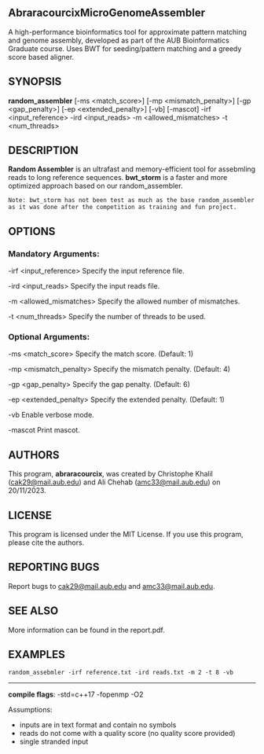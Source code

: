 ## AbraracourcixMicroGenomeAssembler
  A high-performance bioinformatics tool for approximate pattern matching and genome assembly, developed as part of the AUB Bioinformatics Graduate course.
   Uses BWT for seeding/pattern matching and a greedy score based aligner.

## SYNOPSIS
   **random_assembler** [-ms <match_score>] [-mp <mismatch_penalty>] [-gp <gap_penalty>] [-ep <extended_penalty>] [-vb] [-mascot] -irf <input_reference> -ird <input_reads> -m <allowed_mismatches> -t <num_threads>

## DESCRIPTION
   **Random Assembler** is an ultrafast and memory-efficient tool for assebmling reads to long reference sequences.
   **bwt_storm** is a faster and more optimized approach based on our random_assembler.
    
    Note: bwt_storm has not been test as much as the base random_assembler as it was done after the competition as training and fun project.
## OPTIONS
   ### Mandatory Arguments:
   -irf <input_reference>
          Specify the input reference file.

   -ird <input_reads>
          Specify the input reads file.

   -m <allowed_mismatches>
          Specify the allowed number of mismatches.

   -t <num_threads>
          Specify the number of threads to be used.

   ### Optional Arguments:
   -ms <match_score>
          Specify the match score. (Default: 1)

   -mp <mismatch_penalty>
          Specify the mismatch penalty. (Default: 4)

   -gp <gap_penalty>
          Specify the gap penalty. (Default: 6)

   -ep <extended_penalty>
          Specify the extended penalty. (Default: 1)

   -vb
          Enable verbose mode.

   -mascot
          Print mascot.

## AUTHORS
   This program, **abraracourcix**, was created by Christophe Khalil (cak29@mail.aub.edu) and Ali Chehab (amc33@mail.aub.edu) on 20/11/2023.

## LICENSE
   This program is licensed under the MIT License. If you use this program, please cite the authors.

## REPORTING BUGS
   Report bugs to cak29@mail.aub.edu and amc33@mail.aub.edu.

## SEE ALSO
   More information can be found in the report.pdf.

## EXAMPLES
   ```
   random_assebmler -irf reference.txt -ird reads.txt -m 2 -t 8 -vb
   ```
---

**compile flags**:
-std=c++17 -fopenmp -O2

Assumptions:
- inputs are in text format and contain no symbols
- reads do not come with a quality score (no quality score provided)
- single stranded input
